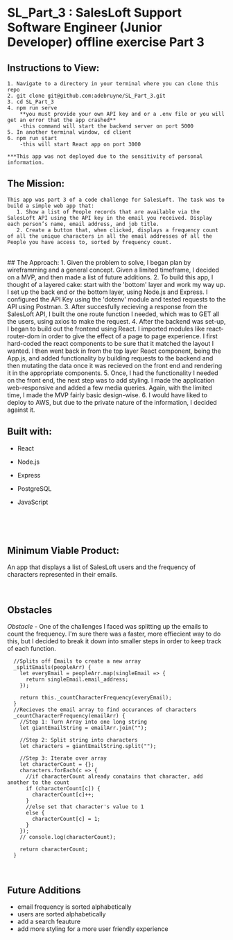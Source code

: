 # SL_Part_3 : SalesLoft Support Software Engineer (Junior Developer) offline exercise Part 3

## Instructions to View:

    1. Navigate to a directory in your terminal where you can clone this repo
    2. git clone git@github.com:adebruyne/SL_Part_3.git
    3. cd SL_Part_3
    4. npm run serve
        **you must provide your own API key and or a .env file or you will get an error that the app crashed**
        -this command will start the backend server on port 5000
    5. In another terminal window, cd client
    6. npm run start
        -this will start React app on port 3000

    ***This app was not deployed due to the sensitivity of personal information.

## The Mission:

    This app was part 3 of a code challenge for SalesLoft. The task was to build a simple web app that:
       1. Show a list of People records that are available via the SalesLoft API using the API key in the email you received. Display each person’s name, email address, and job title.
       2. Create a button that, when clicked, displays a frequency count of all the unique characters in all the email addresses of all the People you have access to, sorted by frequency count.

<br>
## The Approach:
    1. Given the problem to solve, I began plan by wireframming and a general concept. Given a limited timeframe, I decided on a MVP, and then made a list of future additions.
    2. To build this app, I thought of a layered cake: start with the 'bottom' layer and work my way up. I set up the back end or the bottom layer, using Node.js and Express. I configured the API Key using the 'dotenv' module and tested requests to the API using Postman. 
    3. After succesfully recieving a response from the SalesLoft API, I built the one route function I needed, which was to GET all the users, using axios to make the request. 
    4. After the backend was set-up, I began to build out the frontend using React. I imported modules like react-router-dom in order to give the effect of a page to page experience. I first hard-coded the react components to be sure that it matched the layout I wanted. I then went back in from the top layer React component, being the App.js, and added functionality by building requests to the backend and then mutating the data once it was recieved on the front end and rendering it in the appropriate components.
    5. Once, I had the functionality I needed on the front end, the next step was to add styling. I made the application web-responsive and added a few media queries. Again, with the limited time, I made the MVP fairly basic design-wise.
    6. I would have liked to deploy to AWS, but due to the private nature of the information, I decided against it.

## Built with:

- React
- Node.js
- Express
- PostgreSQL
- JavaScript

  <br>

<br>

## Minimum Viable Product:

An app that displays a list of SalesLoft users and the frequency of characters represented in their emails.

<br>

## Obstacles

_Obstacle -_
One of the challenges I faced was splitting up the emails to count the frequency. I'm sure there was a faster, more effiecient way to do this, but I decided to break it down into smaller steps in order to keep track of each function.

```
  //Splits off Emails to create a new array
  _splitEmails(peopleArr) {
    let everyEmail = peopleArr.map(singleEmail => {
      return singleEmail.email_address;
    });

    return this._countCharacterFrequency(everyEmail);
  }
  //Recieves the email array to find occurances of characters
  _countCharacterFrequency(emailArr) {
    //Step 1: Turn Array into one long string
    let giantEmailString = emailArr.join("");

    //Step 2: Split string into characters
    let characters = giantEmailString.split("");

    //Step 3: Iterate over array
    let characterCount = {};
    characters.forEach(c => {
      //if characterCount already conatains that character, add another to the count
      if (characterCount[c]) {
        characterCount[c]++;
      }
      //else set that character's value to 1
      else {
        characterCount[c] = 1;
      }
    });
    // console.log(characterCount);

    return characterCount;
  }

```

<br>

## Future Additions

- email frequency is sorted alphabetically
- users are sorted alphabetically
- add a search feauture
- add more styling for a more user friendly experience

<br>
